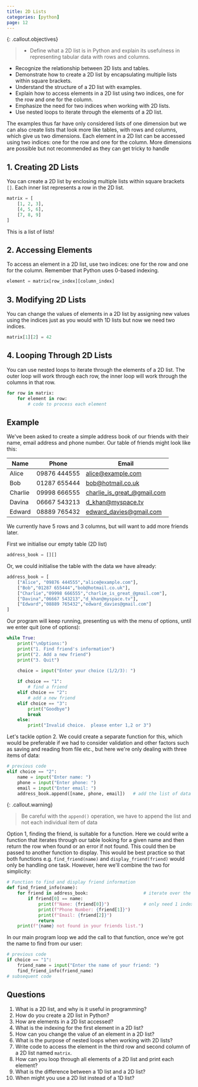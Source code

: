 ```yaml
---
title: 2D Lists
categories: [python]
page: 12
---
```


{: .callout.objectives}
>- Define what a 2D list is in Python and explain its usefulness in representing tabular data with rows and columns.
- Recognize the relationship between 2D lists and tables.
- Demonstrate how to create a 2D list by encapsulating multiple lists within square brackets.
- Understand the structure of a 2D list with examples.
- Explain how to access elements in a 2D list using two indices, one for the row and one for the column.
- Emphasize the need for two indices when working with 2D lists.
- Use nested loops to iterate through the elements of a 2D list.

The examples thus far have only considered lists of one dimension but we can also create lists that look more like tables, with rows and columns, which give us two dimensions. Each element in a 2D list can be accessed using two indices: one for the row and one for the column.  More dimensions are possible but not recommended as they can get tricky to handle

## 1. Creating 2D Lists

You can create a 2D list by enclosing multiple lists within square brackets `[]`. Each inner list represents a row in the 2D list.

```python
matrix = [
    [1, 2, 3],
    [4, 5, 6],
    [7, 8, 9]
]
```
This is a list of lists!


## 2. Accessing Elements

To access an element in a 2D list, use two indices: one for the row and one for the column. Remember that Python uses 0-based indexing.

```python
element = matrix[row_index][column_index]
```

## 3. Modifying 2D Lists

You can change the values of elements in a 2D list by assigning new values using the indices just as you would with 1D lists but now we need two indices.

```python
matrix[1][2] = 42
```

## 4. Looping Through 2D Lists
You can use nested loops to iterate through the elements of a 2D list.  The outer loop will work through each row, the inner loop will work through the columns in that row.

```python
for row in matrix:
    for element in row:
        # code to process each element
```

## Example

We've been asked to create a simple address book of our friends with their name, email address and phone number.  Our table of friends might look like this:

| Name    | Phone        | Email                       |
| ------- | ------------ | --------------------------- |
| Alice   | 09876 444555 | alice@example.com           |
| Bob     | 01287 655444 | bob@hotmail.co.uk           |
| Charlie | 09998 666555 | charlie_is_great_@gmail.com |
| Davina  | 06667 543213 | d_khan@myspace.tv           |
| Edward  | 08889 765432 | edward_davies@gmail.com     |

We currently have 5 rows and 3 columns, but will want to add more friends later.

First we initialise our empty table (2D list)

```py
address_book = [][]
```

Or, we could initialise the table with the data we have already:

```py
address_book = [
    ["Alice", "09876 444555","alice@example.com"],
    ["Bob","01287 655444","bob@hotmail.co.uk"],
    ["Charlie","09998 666555","charlie_is_great_@gmail.com"],
    ["Davina","06667 543213","d_khan@myspace.tv"],
    ["Edward","08889 765432","edward_davies@gmail.com"]
]
```

Our program will keep running, presenting us with the menu of options, until we enter quit (one of options):

```py
while True:
    print("\nOptions:")
    print("1. Find friend's information")
    print("2. Add a new friend")
    print("3. Quit")
    
    choice = input("Enter your choice (1/2/3): ")

    if choice == "1":
        # find a friend
    elif choice == "2":
        # add a new friend
    elif choice == "3":
        print("Goodbye")
        break
    else:
        print("Invalid choice.  please enter 1,2 or 3")
```

Let's tackle option 2.  We could create a separate function for this, which would be preferable if we had to consider validation and other factors such as saving and reading from  file etc., but here we're only dealing with three items of data:

```py
# previous code
elif choice == "2":
    name = input("Enter name: ")
    phone = input("Enter phone: ")
    email = input("Enter email: ")
    address_book.append([name, phone, email])   # add the list of data as a new row
```

{: .callout.warning}
> Be careful with the `append()` operation, we have to append the list and not each individual item of data

Option 1, finding the friend, is suitable for a function.  Here we could write a function that iterates through our table looking for a given name and then return the row when found or an error if not found.  This could then be passed to another function to display.  This would be best practice so that both functions e.g. `find_friend(name)` and `display_friend(friend)` would only be handling one task.  However, here we'll combine the two for simplicity:

```py
# Function to find and display friend information
def find_friend_info(name):
    for friend in address_book:                     # iterate over the list
        if friend[0] == name:
            print(f"Name: {friend[0]}")             # only need 1 index as it's the column we need
            print(f"Phone Number: {friend[1]}")
            print(f"Email: {friend[2]}")
            return
    print(f"{name} not found in your friends list.")
```

In our main program loop we add the call to that function, once we're got the name to find from our user:

```py
# previous code
if choice == "1":
    friend_name = input("Enter the name of your friend: ")
    find_friend_info(friend_name)
# subsequent code
```

## Questions

1. What is a 2D list, and why is it useful in programming?
2. How do you create a 2D list in Python?
3. How are elements in a 2D list accessed?
4. What is the indexing for the first element in a 2D list?
5. How can you change the value of an element in a 2D list?
6. What is the purpose of nested loops when working with 2D lists?
7. Write code to access the element in the third row and second column of a 2D list named `matrix`.
8. How can you loop through all elements of a 2D list and print each element?
9. What is the difference between a 1D list and a 2D list?
10. When might you use a 2D list instead of a 1D list?

